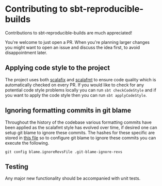 # Contributing to sbt-reproducible-builds

Contributions to sbt-reproducible-builds are much appreciated!

You're welcome to just open a PR. When you're planning larger changes you might
want to open an issue and discuss the idea first, to avoid disappointment
later.

## Applying code style to the project

The project uses both [scalafix](https://scalacenter.github.io/scalafix/) and
[scalafmt](https://scalameta.org/scalafmt/) to ensure code quality which is automatically checked on every
PR. If you would like to check for any potential code style problems locally you can run `sbt checkCodeStyle` and if
you want to apply the code style then you can run `sbt applyCodeStyle`.

## Ignoring formatting commits in git blame

Throughout the history of the codebase various formatting commits have been applied as the scalafmt style has evolved over time, if desired
one can setup git blame to ignore these commits. The hashes for these specific are stored in [this file](.git-blame-ignore-revs) so to configure
git blame to ignore these commits you can execute the following.

```shell
git config blame.ignoreRevsFile .git-blame-ignore-revs
```

## Testing

Any major new functionality should be accompanied with unit tests.
